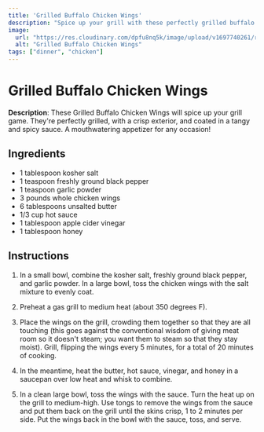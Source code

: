 ```yaml
---
title: 'Grilled Buffalo Chicken Wings'
description: "Spice up your grill with these perfectly grilled buffalo chicken wings coated in a tangy, spicy sauce."
image:
  url: "https://res.cloudinary.com/dpfu8nq5k/image/upload/v1697740261/recipe-site/wings_zayru4.jpg"
  alt: "Grilled Buffalo Chicken Wings"
tags: ["dinner", "chicken"]
---
```


# Grilled Buffalo Chicken Wings

**Description**: These Grilled Buffalo Chicken Wings will spice up your grill game. They're perfectly grilled, with a crisp exterior, and coated in a tangy and spicy sauce. A mouthwatering appetizer for any occasion!

## Ingredients

- 1 tablespoon kosher salt
- 1 teaspoon freshly ground black pepper
- 1 teaspoon garlic powder
- 3 pounds whole chicken wings
- 6 tablespoons unsalted butter
- 1/3 cup hot sauce
- 1 tablespoon apple cider vinegar
- 1 tablespoon honey

## Instructions

1. In a small bowl, combine the kosher salt, freshly ground black pepper, and garlic powder. In a large bowl, toss the chicken wings with the salt mixture to evenly coat.

2. Preheat a gas grill to medium heat (about 350 degrees F).

3. Place the wings on the grill, crowding them together so that they are all touching (this goes against the conventional wisdom of giving meat room so it doesn't steam; you want them to steam so that they stay moist). Grill, flipping the wings every 5 minutes, for a total of 20 minutes of cooking.

4. In the meantime, heat the butter, hot sauce, vinegar, and honey in a saucepan over low heat and whisk to combine.

5. In a clean large bowl, toss the wings with the sauce. Turn the heat up on the grill to medium-high. Use tongs to remove the wings from the sauce and put them back on the grill until the skins crisp, 1 to 2 minutes per side. Put the wings back in the bowl with the sauce, toss, and serve.